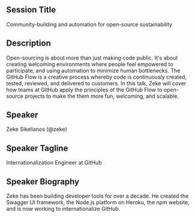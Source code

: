 ## Session Title

Community-building and automation for open-source sustainability

## Description

Open-sourcing is about more than just making code public. It's about creating welcoming environments where people feel empowered to participate, and using automation to minimize human bottlenecks. The GitHub Flow is a creative process whereby code is continuously created, tested, reviewed, and delivered to customers. In this talk, Zeke will cover how teams at GitHub apply the principles of the GitHub Flow to open-source projects to make the them more fun, welcoming, and scalable.

## Speaker

Zeke Sikelianos (@zeke)

## Speaker Tagline

Internationalization Engineer at GitHub

## Speaker Biography

Zeke has been building developer tools for over a decade. He created the Swagger UI framework, the Node.js platform on Heroku, the npm website, and is now working to internationalize GitHub.